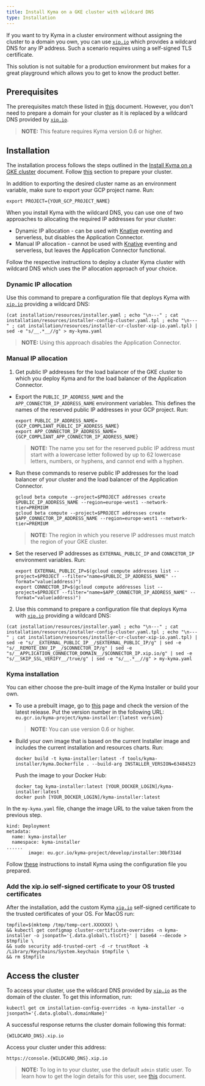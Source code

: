 ```yaml
---
title: Install Kyma on a GKE cluster with wildcard DNS
type: Installation
---
```


If you want to try Kyma in a cluster environment without assigning the cluster to a domain you own, you can use [`xip.io`](http://xip.io/) which provides a wildcard DNS for any IP address. Such
a scenario requires using a self-signed TLS certificate.

This solution is not suitable for a production environment but makes for a great playground which allows you to get to know the product better.

## Prerequisites

The prerequisites match these listed in [this](#installation-install-kyma-on-a-gke-cluster) document. However, you don't need to prepare a domain for your cluster as it is replaced by a wildcard DNS provided by [`xip.io`](http://xip.io/).

>**NOTE:** This feature requires Kyma version 0.6 or higher.

## Installation

The installation process follows the steps outlined in the [Install Kyma on a GKE cluster](#installation-install-kyma-on-a-gke-cluster) document. Follow [this](#installation-install-kyma-on-a-gke-cluster-prepare-the-gke-cluster) section to prepare your cluster.

In addition to exporting the desired cluster name as an environment variable, make sure to export your GCP project name. Run:
```
export PROJECT={YOUR_GCP_PROJECT_NAME}
```

When you install Kyma with the wildcard DNS, you can use one of two approaches to allocating the required IP addresses for your cluster:
- Dynamic IP allocation - can be used with [Knative](#installation-installation-with-knative) eventing and serverless, but disables the Application Connector. 
- Manual IP allocation - cannot be used with [Knative](#installation-installation-with-knative) eventing and serverless, but leaves the Application Connector functional. 

Follow the respective instructions to deploy a cluster Kyma cluster with wildcard DNS which uses the IP allocation approach of your choice.

### Dynamic IP allocation

Use this command to prepare a configuration file that deploys Kyma with [`xip.io`](http://xip.io/) providing a wildcard DNS:
```
(cat installation/resources/installer.yaml ; echo "\n---" ; cat installation/resources/installer-config-cluster.yaml.tpl ; echo "\n---" ; cat installation/resources/installer-cr-cluster-xip-io.yaml.tpl) | sed -e "s/__.*__//g" > my-kyma.yaml
```
>**NOTE:** Using this approach disables the Application Connector. 

### Manual IP allocation

1. Get public IP addresses for the load balancer of the GKE cluster to which you deploy Kyma and for the load balancer of the Application Connector.

  - Export the `PUBLIC_IP_ADDRESS_NAME` and the `APP_CONNECTOR_IP_ADDRESS_NAME` environment variables. This defines the names of the reserved public IP addresses in your GCP project. Run:
    ```
    export PUBLIC_IP_ADDRESS_NAME={GCP_COMPLIANT_PUBLIC_IP_ADDRESS_NAME}
    export APP_CONNECTOR_IP_ADDRESS_NAME={GCP_COMPLIANT_APP_CONNECTOR_IP_ADDRESS_NAME}
    ```
    >**NOTE:** The name you set for the reserved public IP address must start with a lowercase letter followed by up to 62 lowercase letters, numbers, or hyphens, and cannot end with a hyphen.

  - Run these commands to reserve public IP addresses for the load balancer of your cluster and the load balancer of the Application Connector.
    ```
    gcloud beta compute --project=$PROJECT addresses create $PUBLIC_IP_ADDRESS_NAME --region=europe-west1 --network-tier=PREMIUM
    gcloud beta compute --project=$PROJECT addresses create $APP_CONNECTOR_IP_ADDRESS_NAME --region=europe-west1 --network-tier=PREMIUM
    ```
    >**NOTE:** The region in which you reserve IP addresses must match the region of your GKE cluster.

  - Set the reserved IP addresses as `EXTERNAL_PUBLIC_IP` and `CONNCETOR_IP` environment variables. Run:
    ```
    export EXTERNAL_PUBLIC_IP=$(gcloud compute addresses list --project=$PROJECT --filter="name=$PUBLIC_IP_ADDRESS_NAME" --format="value(address)")
    export CONNECTOR_IP=$(gcloud compute addresses list --project=$PROJECT --filter="name=$APP_CONNECTOR_IP_ADDRESS_NAME" --format="value(address)")
    ```

2. Use this command to prepare a configuration file that deploys Kyma with [`xip.io`](http://xip.io/) providing a wildcard DNS:
  ```
(cat installation/resources/installer.yaml ; echo "\n---" ; cat installation/resources/installer-config-cluster.yaml.tpl ; echo "\n---" ; cat installation/resources/installer-cr-cluster-xip-io.yaml.tpl) | sed -e "s/__EXTERNAL_PUBLIC_IP__/$EXTERNAL_PUBLIC_IP/g" | sed -e "s/__REMOTE_ENV_IP__/$CONNECTOR_IP/g" | sed -e "s/__APPLICATION_CONNECTOR_DOMAIN__/$CONNECTOR_IP.xip.io/g" | sed -e "s/__SKIP_SSL_VERIFY__/true/g" | sed -e "s/__.*__//g" > my-kyma.yaml
  ```
### Kyma installation

You can either choose the pre-built image of the Kyma Installer or build your own.

* To use a prebuilt image, go to [this](https://github.com/kyma-project/kyma/releases/) page and check the version of the latest release. Put the version number in the following URL:
`eu.gcr.io/kyma-project/kyma-installer:{latest version}`
  >**NOTE:** You can use version 0.6 or higher.

* Build your own image that is based on the current Installer image and includes the current installation and resources charts. Run:
  ```
  docker build -t kyma-installer:latest -f tools/kyma-installer/kyma.Dockerfile . --build-arg INSTALLER_VERSION=63484523
  ```
  
  Push the image to your Docker Hub:
  ```
  docker tag kyma-installer:latest [YOUR_DOCKER_LOGIN]/kyma-installer:latest
  docker push [YOUR_DOCKER_LOGIN]/kyma-installer:latest
  ```

In the `my-kyma.yaml` file, change the image URL to the value taken from the previous step.
```
kind: Deployment
metadata:
  name: kyma-installer
  namespace: kyma-installer
......
        image: eu.gcr.io/kyma-project/develop/installer:30bf314d
```
Follow [these](#installation-install-kyma-on-a-gke-cluster-deploy-kyma) instructions to install Kyma using the configuration file you prepared.

### Add the xip.io self-signed certificate to your OS trusted certificates

After the installation, add the custom Kyma [`xip.io`](http://xip.io/) self-signed certificate to the trusted certificates of your OS. For MacOS run:
```
tmpfile=$(mktemp /tmp/temp-cert.XXXXXX) \
&& kubectl get configmap cluster-certificate-overrides -n kyma-installer -o jsonpath='{.data.global\.tlsCrt}' | base64 --decode > $tmpfile \
&& sudo security add-trusted-cert -d -r trustRoot -k /Library/Keychains/System.keychain $tmpfile \
&& rm $tmpfile
```

## Access the cluster

To access your cluster, use the wildcard DNS provided by [`xip.io`](http://xip.io/) as the domain of the cluster. To get this information, run:
```
kubectl get cm installation-config-overrides -n kyma-installer -o jsonpath='{.data.global\.domainName}'
```
A successful response returns the cluster domain following this format:
```
{WILDCARD_DNS}.xip.io
```
Access your cluster under this address:
```
https://console.{WILDCARD_DNS}.xip.io
```

>**NOTE:** To log in to your cluster, use the default `admin` static user. To learn how to get the login details for this user, see [this](#installation-install-kyma-locally-from-the-release-access-the-kyma-console) document. 
